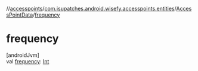 //[accesspoints](../../../index.md)/[com.isupatches.android.wisefy.accesspoints.entities](../index.md)/[AccessPointData](index.md)/[frequency](frequency.md)

# frequency

[androidJvm]\
val [frequency](frequency.md): [Int](https://kotlinlang.org/api/latest/jvm/stdlib/kotlin/-int/index.html)
